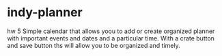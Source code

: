 # indy-planner
hw 5
Simple calendar that allows yoou to add or create organized planner with important events and dates and a particular time. With a crate button and save button ths will allow you to be organized and timely.
